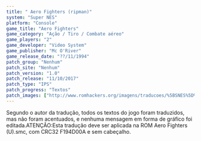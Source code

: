 ```yaml
---
title: " Aero Fighters (ripman)"
system: "Super NES"
platform: "Console"
game_title: "Aero Fighters"
game_category: "Ação / Tiro / Combate aéreo"
game_players: "2"
game_developer: "Video System"
game_publisher: "Mc O'River"
game_release_date: "??/11/1994"
patch_group: "Nenhum"
patch_site: "Nenhum"
patch_version: "1.0"
patch_release: "11/10/2017"
patch_type: "IPS"
patch_progress: "Textos"
patch_images: ["http://www.romhackers.org/imagens/traducoes/%5BSNES%5D%20Aero%20Fighters%20-%20ripman%20-%201.png","http://www.romhackers.org/imagens/traducoes/%5BSNES%5D%20Aero%20Fighters%20-%20ripman%20-%202.png","http://www.romhackers.org/imagens/traducoes/%5BSNES%5D%20Aero%20Fighters%20-%20ripman%20-%203.png"]
---
```

Segundo o autor da tradução, todos os textos do jogo foram traduzidos, mas não foram acentuados, e nenhuma mensagem em forma de gráfico foi editada.ATENÇÃO:Esta tradução deve ser aplicada na ROM Aero Fighters (U).smc, com CRC32 F194D00A e sem cabeçalho.